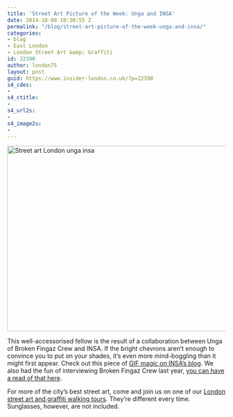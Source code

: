 ```yaml
---
title: 'Street Art Picture of the Week: Unga and INSA'
date: 2014-10-08 10:30:55 Z
permalink: "/blog/street-art-picture-of-the-week-unga-and-insa/"
categories:
- blog
- East London
- London Street Art &amp; Graffiti
id: 22390
author: london75
layout: post
guid: https://www.insider-london.co.uk/?p=22390
s4_cdes:
- 
s4_ctitle:
- 
s4_url2s:
- 
s4_image2s:
- 
---
```


[<img class="aligncenter wp-image-22983 size-full" src="/wp-content/uploads/2014/09/Unga-Insa-street-art1.jpg" alt="Street art London unga insa " width="569" height="427" />](/wp-content/uploads/2014/09/Unga-Insa-street-art1.jpg)

This well-accessorised fellow is the result of a collaboration between Unga of Broken Fingaz Crew and INSA. If the bright chevrons aren&#8217;t enough to convince you to put on your shades, it&#8217;s even more mind-boggling than it might first appear. Check out this piece of <a href="http://www.insaland.com/blog/on-the-brain" target="_blank">GIF magic on INSA&#8217;s blog</a>. We also had the fun of interviewing Broken Fingaz Crew last year, <a href="/london-street-art-walking-tours-broken-fingaz-crew/" target="_blank">you can have a read of that here</a>.

For more of the city&#8217;s best street art, come and join us on one of our <a href="https://www.insider-london.co.uk/tours/street-art-tour-london/" target="_blank">London street art and graffiti walking tours</a>. They&#8217;re different every time. Sunglasses, however, are not included.
